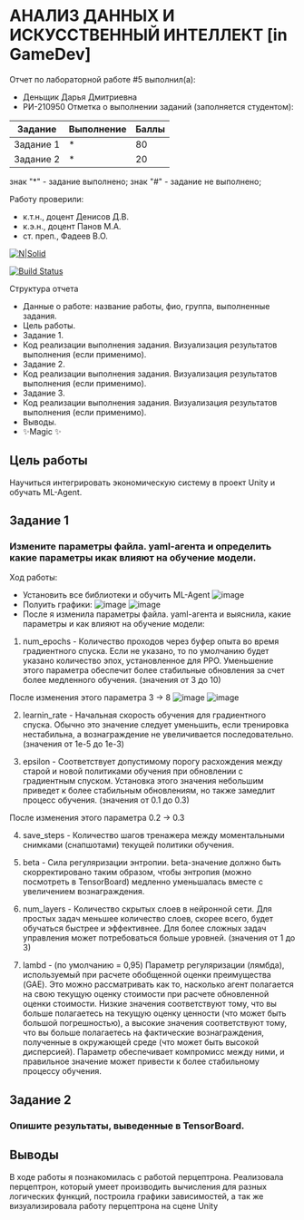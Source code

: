 # АНАЛИЗ ДАННЫХ И ИСКУССТВЕННЫЙ ИНТЕЛЛЕКТ [in GameDev]
Отчет по лабораторной работе #5 выполнил(а):
- Деньщик Дарья Дмитриевна
- РИ-210950
Отметка о выполнении заданий (заполняется студентом):

| Задание | Выполнение | Баллы |
| ------ | ------ | ------ |
| Задание 1 | * | 80 |
| Задание 2 | * | 20 |

знак "*" - задание выполнено; знак "#" - задание не выполнено;

Работу проверили:
- к.т.н., доцент Денисов Д.В.
- к.э.н., доцент Панов М.А.
- ст. преп., Фадеев В.О.

[![N|Solid](https://cldup.com/dTxpPi9lDf.thumb.png)](https://nodesource.com/products/nsolid)

[![Build Status](https://travis-ci.org/joemccann/dillinger.svg?branch=master)](https://travis-ci.org/joemccann/dillinger)

Структура отчета

- Данные о работе: название работы, фио, группа, выполненные задания.
- Цель работы.
- Задание 1.
- Код реализации выполнения задания. Визуализация результатов выполнения (если применимо).
- Задание 2.
- Код реализации выполнения задания. Визуализация результатов выполнения (если применимо).
- Задание 3.
- Код реализации выполнения задания. Визуализация результатов выполнения (если применимо).
- Выводы.
- ✨Magic ✨

## Цель работы
Научиться интегрировать экономическую систему в проект Unity и обучать ML-Agent.

## Задание 1
### Измените параметры файла. yaml-агента и определить какие параметры икак влияют на обучение модели.
Ход работы:
- Установить все библиотеки и обучить ML-Agent
![image](https://user-images.githubusercontent.com/104368430/204712113-6413d3da-17f2-468a-a545-54710509eb94.png)
- Полуить графики:
![image](https://user-images.githubusercontent.com/104368430/204712945-3595cd9d-e5ec-4584-98b4-01feb7df6a76.png)
![image](https://user-images.githubusercontent.com/104368430/204712975-21436605-68e6-4e52-8e9f-a2bb402710da.png)
- После я изменила параметры файла. yaml-агента и выяснила, какие параметры и как влияют на обучение модели:

1) num_epochs - Количество проходов через буфер опыта во время градиентного спуска. Если не указано, то по умолчанию будет указано количество эпох, установленное для PPO. Уменьшение этого параметра обеспечит более стабильные обновления за счет более медленного обучения. (значения от 3 до 10)

После изменения этого параметра 3 -> 8
![image](https://user-images.githubusercontent.com/104368430/204717273-b12ad904-6fcf-41af-8dc2-d13894adb437.png)
![image](https://user-images.githubusercontent.com/104368430/204717387-b17b2690-81c0-497c-938e-c2ef6d2bb5da.png)

2) learnin_rate - Начальная скорость обучения для градиентного спуска. Обычно это значение следует уменьшить, если тренировка нестабильна, а вознаграждение не увеличивается последовательно. (значения от 1e-5 до 1e-3)

3) epsilon - Соответствует допустимому порогу расхождения между старой и новой политиками обучения при обновлении с градиентным спуском. Установка этого значения небольшим приведет к более стабильным обновлениям, но также замедлит процесс обучения. (значения от 0.1 до 0.3)

После изменения этого параметра 0.2 -> 0.3


4) save_steps - Количество шагов тренажера между моментальными снимками (снапшотами) текущей политики обучения.

5) beta - Сила регуляризации энтропии. beta-значение должно быть скорректировано таким образом, чтобы энтропия (можно посмотреть в TensorBoard) медленно уменьшалась вместе с увеличением вознаграждения.

6) num_layers - Количество скрытых слоев в нейронной сети. Для простых задач меньшее количество слоев, скорее всего, будет обучаться быстрее и эффективнее. Для более сложных задач управления может потребоваться больше уровней. (значения от 1 до 3)

7) lambd - (по умолчанию = 0,95) Параметр регуляризации (лямбда), используемый при расчете обобщенной оценки преимущества (GAE). Это можно рассматривать как то, насколько агент полагается на свою текущую оценку стоимости при расчете обновленной оценки стоимости. Низкие значения соответствуют тому, что вы больше полагаетесь на текущую оценку ценности (что может быть большой погрешностью), а высокие значения соответствуют тому, что вы больше полагаетесь на фактические вознаграждения, полученные в окружающей среде (что может быть высокой дисперсией). Параметр обеспечивает компромисс между ними, и правильное значение может привести к более стабильному процессу обучения.

## Задание 2
### Опишите результаты, выведенные в TensorBoard. 



## Выводы
В ходе работы я познакомилась с работой перцептрона. Реализовала перцептрон, который умеет производить вычисления для разных логических функций, построила графики зависимостей, а так же визуализировала работу перцептрона на сцене Unity

